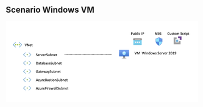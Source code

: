 ## Scenario Windows VM

<img src="../../img/Scenario-WindowsVM.png" alt="Scenario Windows VM" width="600"/>
